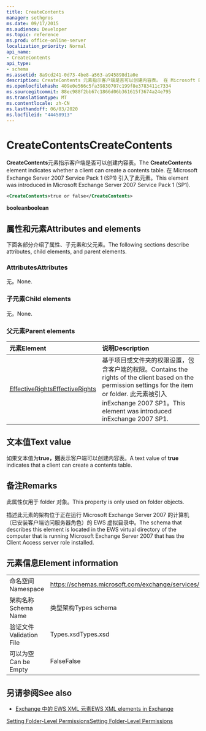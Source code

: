 ```yaml
---
title: CreateContents
manager: sethgros
ms.date: 09/17/2015
ms.audience: Developer
ms.topic: reference
ms.prod: office-online-server
localization_priority: Normal
api_name:
- CreateContents
api_type:
- schema
ms.assetid: 8a9cd241-0d73-4be8-a563-a945898d1a0e
description: CreateContents 元素指示客户端是否可以创建内容表。 在 Microsoft Exchange Server 2007 Service Pack 1 (SP1) 引入了此元素。
ms.openlocfilehash: 409e0e566c5fa39830707c199f8e3783411c7334
ms.sourcegitcommit: 88ec988f2bb67c1866d06b361615f3674a24e795
ms.translationtype: MT
ms.contentlocale: zh-CN
ms.lasthandoff: 06/03/2020
ms.locfileid: "44458913"
---
```

# <a name="createcontents"></a><span data-ttu-id="732ce-104">CreateContents</span><span class="sxs-lookup"><span data-stu-id="732ce-104">CreateContents</span></span>

<span data-ttu-id="732ce-105">**CreateContents**元素指示客户端是否可以创建内容表。</span><span class="sxs-lookup"><span data-stu-id="732ce-105">The **CreateContents** element indicates whether a client can create a contents table.</span></span> <span data-ttu-id="732ce-106">在 Microsoft Exchange Server 2007 Service Pack 1 (SP1) 引入了此元素。</span><span class="sxs-lookup"><span data-stu-id="732ce-106">This element was introduced in Microsoft Exchange Server 2007 Service Pack 1 (SP1).</span></span> 
  
```xml
<CreateContents>true or false</CreateContents>
```

 <span data-ttu-id="732ce-107">**boolean**</span><span class="sxs-lookup"><span data-stu-id="732ce-107">**boolean**</span></span>
## <a name="attributes-and-elements"></a><span data-ttu-id="732ce-108">属性和元素</span><span class="sxs-lookup"><span data-stu-id="732ce-108">Attributes and elements</span></span>

<span data-ttu-id="732ce-109">下面各部分介绍了属性、子元素和父元素。</span><span class="sxs-lookup"><span data-stu-id="732ce-109">The following sections describe attributes, child elements, and parent elements.</span></span>
  
### <a name="attributes"></a><span data-ttu-id="732ce-110">Attributes</span><span class="sxs-lookup"><span data-stu-id="732ce-110">Attributes</span></span>

<span data-ttu-id="732ce-111">无。</span><span class="sxs-lookup"><span data-stu-id="732ce-111">None.</span></span>
  
### <a name="child-elements"></a><span data-ttu-id="732ce-112">子元素</span><span class="sxs-lookup"><span data-stu-id="732ce-112">Child elements</span></span>

<span data-ttu-id="732ce-113">无。</span><span class="sxs-lookup"><span data-stu-id="732ce-113">None.</span></span>
  
### <a name="parent-elements"></a><span data-ttu-id="732ce-114">父元素</span><span class="sxs-lookup"><span data-stu-id="732ce-114">Parent elements</span></span>

|<span data-ttu-id="732ce-115">**元素**</span><span class="sxs-lookup"><span data-stu-id="732ce-115">**Element**</span></span>|<span data-ttu-id="732ce-116">**说明**</span><span class="sxs-lookup"><span data-stu-id="732ce-116">**Description**</span></span>|
|:-----|:-----|
|[<span data-ttu-id="732ce-117">EffectiveRights</span><span class="sxs-lookup"><span data-stu-id="732ce-117">EffectiveRights</span></span>](effectiverights.md) <br/> |<span data-ttu-id="732ce-118">基于项目或文件夹的权限设置，包含客户端的权限。</span><span class="sxs-lookup"><span data-stu-id="732ce-118">Contains the rights of the client based on the permission settings for the item or folder.</span></span> <span data-ttu-id="732ce-119">此元素被引入 inExchange 2007 SP1。</span><span class="sxs-lookup"><span data-stu-id="732ce-119">This element was introduced inExchange 2007 SP1.</span></span>  <br/> |
   
## <a name="text-value"></a><span data-ttu-id="732ce-120">文本值</span><span class="sxs-lookup"><span data-stu-id="732ce-120">Text value</span></span>

<span data-ttu-id="732ce-121">如果文本值为**true，则**表示客户端可以创建内容表。</span><span class="sxs-lookup"><span data-stu-id="732ce-121">A text value of **true** indicates that a client can create a contents table.</span></span> 
  
## <a name="remarks"></a><span data-ttu-id="732ce-122">备注</span><span class="sxs-lookup"><span data-stu-id="732ce-122">Remarks</span></span>

<span data-ttu-id="732ce-123">此属性仅用于 folder 对象。</span><span class="sxs-lookup"><span data-stu-id="732ce-123">This property is only used on folder objects.</span></span>
  
<span data-ttu-id="732ce-124">描述此元素的架构位于正在运行 Microsoft Exchange Server 2007 的计算机（已安装客户端访问服务器角色）的 EWS 虚拟目录中。</span><span class="sxs-lookup"><span data-stu-id="732ce-124">The schema that describes this element is located in the EWS virtual directory of the computer that is running Microsoft Exchange Server 2007 that has the Client Access server role installed.</span></span>
  
## <a name="element-information"></a><span data-ttu-id="732ce-125">元素信息</span><span class="sxs-lookup"><span data-stu-id="732ce-125">Element information</span></span>

|||
|:-----|:-----|
|<span data-ttu-id="732ce-126">命名空间</span><span class="sxs-lookup"><span data-stu-id="732ce-126">Namespace</span></span>  <br/> |https://schemas.microsoft.com/exchange/services/2006/types  <br/> |
|<span data-ttu-id="732ce-127">架构名称</span><span class="sxs-lookup"><span data-stu-id="732ce-127">Schema Name</span></span>  <br/> |<span data-ttu-id="732ce-128">类型架构</span><span class="sxs-lookup"><span data-stu-id="732ce-128">Types schema</span></span>  <br/> |
|<span data-ttu-id="732ce-129">验证文件</span><span class="sxs-lookup"><span data-stu-id="732ce-129">Validation File</span></span>  <br/> |<span data-ttu-id="732ce-130">Types.xsd</span><span class="sxs-lookup"><span data-stu-id="732ce-130">Types.xsd</span></span>  <br/> |
|<span data-ttu-id="732ce-131">可以为空</span><span class="sxs-lookup"><span data-stu-id="732ce-131">Can be Empty</span></span>  <br/> |<span data-ttu-id="732ce-132">False</span><span class="sxs-lookup"><span data-stu-id="732ce-132">False</span></span>  <br/> |
   
## <a name="see-also"></a><span data-ttu-id="732ce-133">另请参阅</span><span class="sxs-lookup"><span data-stu-id="732ce-133">See also</span></span>



- [<span data-ttu-id="732ce-134">Exchange 中的 EWS XML 元素</span><span class="sxs-lookup"><span data-stu-id="732ce-134">EWS XML elements in Exchange</span></span>](ews-xml-elements-in-exchange.md)


[<span data-ttu-id="732ce-135">Setting Folder-Level Permissions</span><span class="sxs-lookup"><span data-stu-id="732ce-135">Setting Folder-Level Permissions</span></span>](https://msdn.microsoft.com/library/c7530e86-5112-401c-b10a-9c054ae59f07%28Office.15%29.aspx)

